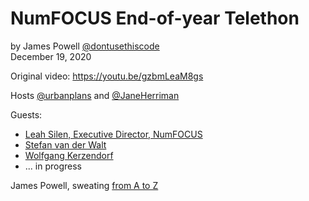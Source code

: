 # NumFOCUS End-of-year Telethon 
by James Powell [@dontusethiscode](https://twitter.com/dontusethiscode)  
December 19, 2020

Original video: https://youtu.be/gzbmLeaM8gs

Hosts [@urbanplans](https://twitter.com/urbanplans) and [@JaneHerriman](https://twitter.com/JaneHerriman)

Guests:
- [Leah Silen, Executive Director, NumFOCUS](https://youtu.be/gzbmLeaM8gs?t=910)
- [Stefan van der Walt](https://youtu.be/gzbmLeaM8gs?t=3769) 
- [Wolfgang Kerzendorf](https://youtu.be/gzbmLeaM8gs?t=3956)
- ... in progress

James Powell, sweating [from A to Z](video_timing.md)
